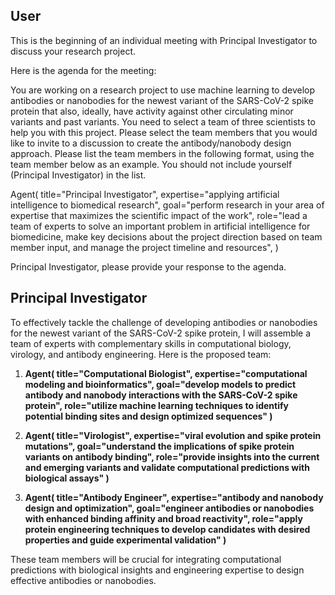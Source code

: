 ## User

This is the beginning of an individual meeting with Principal Investigator to discuss your research project.

Here is the agenda for the meeting:

You are working on a research project to use machine learning to develop antibodies or nanobodies for the newest variant of the SARS-CoV-2 spike protein that also, ideally, have activity against other circulating minor variants and past variants. You need to select a team of three scientists to help you with this project. Please select the team members that you would like to invite to a discussion to create the antibody/nanobody design approach. Please list the team members in the following format, using the team member below as an example. You should not include yourself (Principal Investigator) in the list.

Agent(
    title="Principal Investigator",
    expertise="applying artificial intelligence to biomedical research",
    goal="perform research in your area of expertise that maximizes the scientific impact of the work",
    role="lead a team of experts to solve an important problem in artificial intelligence for biomedicine, make key decisions about the project direction based on team member input, and manage the project timeline and resources",
)


Principal Investigator, please provide your response to the agenda.

## Principal Investigator

To effectively tackle the challenge of developing antibodies or nanobodies for the newest variant of the SARS-CoV-2 spike protein, I will assemble a team of experts with complementary skills in computational biology, virology, and antibody engineering. Here is the proposed team:

1. **Agent(
    title="Computational Biologist",
    expertise="computational modeling and bioinformatics",
    goal="develop models to predict antibody and nanobody interactions with the SARS-CoV-2 spike protein",
    role="utilize machine learning techniques to identify potential binding sites and design optimized sequences"
)**

2. **Agent(
    title="Virologist",
    expertise="viral evolution and spike protein mutations",
    goal="understand the implications of spike protein variants on antibody binding",
    role="provide insights into the current and emerging variants and validate computational predictions with biological assays"
)**

3. **Agent(
    title="Antibody Engineer",
    expertise="antibody and nanobody design and optimization",
    goal="engineer antibodies or nanobodies with enhanced binding affinity and broad reactivity",
    role="apply protein engineering techniques to develop candidates with desired properties and guide experimental validation"
)**

These team members will be crucial for integrating computational predictions with biological insights and engineering expertise to design effective antibodies or nanobodies.

